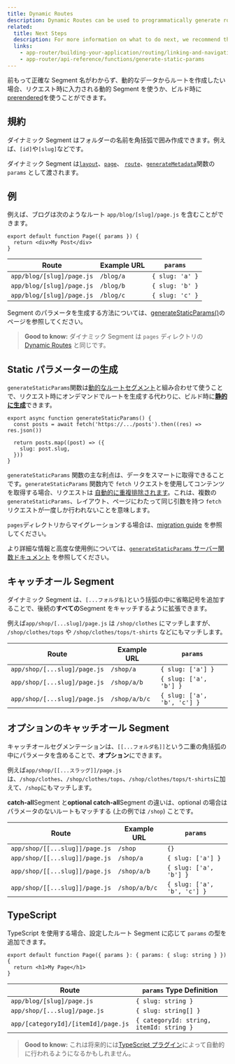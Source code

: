 ```yaml
---
title: Dynamic Routes
description: Dynamic Routes can be used to programmatically generate route segments from dynamic data.
related:
  title: Next Steps
  description: For more information on what to do next, we recommend the following sections
  links:
    - app-router/building-your-application/routing/linking-and-navigating
    - app-router/api-reference/functions/generate-static-params
---
```


前もって正確な Segment 名がわからず、動的なデータからルートを作成したい場合、リクエスト時に入力される動的 Segment を使うか、ビルド時に[prerendered](#static-パラメーターの生成)を使うことができます。

## 規約

ダイナミック Segment はフォルダーの名前を角括弧で囲み作成できます。例えば、`[id]`や`[slug]`などです。

ダイナミック Segment は[`layout`](/docs/app-router/api-reference/file-conventions/layout)、[`page`](/docs/app-router/api-reference/file-conventions/page)、 [`route`](/docs/app-router/building-your-application/routing/route-handlers)、[`generateMetadata`](/docs/app-router/api-reference/functions/generate-metadata#generatemetadata-function)関数の `params` として渡されます。

## 例

例えば、ブログは次のようなルート `app/blog/[slug]/page.js` を含むことができます。

```tsx title="app/blog/[slug]/page.js"
export default function Page({ params }) {
  return <div>My Post</div>
}
```

| Route                     | Example URL | `params`        |
| ------------------------- | ----------- | --------------- |
| `app/blog/[slug]/page.js` | `/blog/a`   | `{ slug: 'a' }` |
| `app/blog/[slug]/page.js` | `/blog/b`   | `{ slug: 'b' }` |
| `app/blog/[slug]/page.js` | `/blog/c`   | `{ slug: 'c' }` |

Segment のパラメータを生成する方法については、[generateStaticParams()](#static-パラメーターの生成)のページを参照してください。

> **Good to know:** ダイナミック Segment は `pages` ディレクトリの [Dynamic Routes](/docs/app-router/building-your-application/routing/dynamic-routes) と同じです。

## Static パラメーターの生成

`generateStaticParams`関数は[動的なルートセグメント](/docs/app-router/building-your-application/routing/dynamic-routes)と組み合わせて使うことで、リクエスト時にオンデマンドでルートを生成する代わりに、ビルド時に[**静的に生成**](/docs/app-router/building-your-application/rendering/server-components#静的レンダリングデフォルト)できます。

```tsx title="app/blog/[slug]/page.tsx" switcher
export async function generateStaticParams() {
  const posts = await fetch('https://.../posts').then((res) => res.json())

  return posts.map((post) => ({
    slug: post.slug,
  }))
}
```

`generateStaticParams` 関数の主な利点は、データをスマートに取得できることです。`generateStaticParams` 関数内で `fetch` リクエストを使用してコンテンツを取得する場合、リクエストは [自動的に重複排除されます](/docs/app-router/building-your-application/data-fetching#automatic-fetch-request-deduping)。これは、複数の `generateStaticParams`、レイアウト、ページにわたって同じ引数を持つ `fetch` リクエストが一度しか行われないことを意味します。

`pages`ディレクトリからマイグレーションする場合は、[migration guide](/docs/app-router/building-your-application/upgrading/app-router-migration#dynamic-paths-getstaticpaths) を参照してください。

より詳細な情報と高度な使用例については、[`generateStaticParams` サーバー関数ドキュメント](/docs/app-router/api-reference/functions/generate-static-params) を参照してください。

## キャッチオール Segment

ダイナミック Segment は、`[...フォルダ名]`という括弧の中に省略記号を追加することで、後続の**すべての**Segment をキャッチするように拡張できます。

<!-- textlint-disable -->

例えば`app/shop/[...slug]/page.js` は `/shop/clothes` にマッチしますが、 `/shop/clothes/tops` や `/shop/clothes/tops/t-shirts` などにもマッチします。

<!-- textlint-enable -->

| Route                        | Example URL   | `params`                    |
| ---------------------------- | ------------- | --------------------------- |
| `app/shop/[...slug]/page.js` | `/shop/a`     | `{ slug: ['a'] }`           |
| `app/shop/[...slug]/page.js` | `/shop/a/b`   | `{ slug: ['a', 'b'] }`      |
| `app/shop/[...slug]/page.js` | `/shop/a/b/c` | `{ slug: ['a', 'b', 'c'] }` |

## オプションのキャッチオール Segment

キャッチオールセグメンテーションは、`[[...フォルダ名]]`という二重の角括弧の中にパラメータを含めることで、**オプション**にできます。

<!-- textlint-disable -->

例えば`app/shop/[[...スラッグ]]/page.js`は、`/shop/clothes`、`/shop/clothes/tops`、`/shop/clothes/tops/t-shirts`に加えて、`/shop`にもマッチします。

<!-- textlint-enable -->

**catch-all**Segment と**optional catch-all**Segment の違いは、optional の場合はパラメータのないルートもマッチする (上の例では `/shop`) ことです。

| Route                          | Example URL   | `params`                    |
| ------------------------------ | ------------- | --------------------------- |
| `app/shop/[[...slug]]/page.js` | `/shop`       | `{}`                        |
| `app/shop/[[...slug]]/page.js` | `/shop/a`     | `{ slug: ['a'] }`           |
| `app/shop/[[...slug]]/page.js` | `/shop/a/b`   | `{ slug: ['a', 'b'] }`      |
| `app/shop/[[...slug]]/page.js` | `/shop/a/b/c` | `{ slug: ['a', 'b', 'c'] }` |

## TypeScript

TypeScript を使用する場合、設定したルート Segment に応じて `params` の型を追加できます。

```tsx title="app/blog/[slug]/page.tsx" switcher
export default function Page({ params }: { params: { slug: string } }) {
  return <h1>My Page</h1>
}
```

| Route                               | `params` Type Definition                 |
| ----------------------------------- | ---------------------------------------- |
| `app/blog/[slug]/page.js`           | `{ slug: string }`                       |
| `app/shop/[...slug]/page.js`        | `{ slug: string[] }`                     |
| `app/[categoryId]/[itemId]/page.js` | `{ categoryId: string, itemId: string }` |

> **Good to know:** これは将来的には[TypeScript プラグイン](/docs/app-router/building-your-application/configuring/typescript#typescript-plugin)によって自動的に行われるようになるかもしれません。
